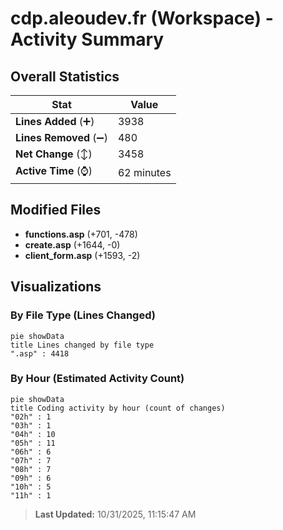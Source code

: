 # cdp.aleoudev.fr (Workspace) - Activity Summary 

## Overall Statistics

| Stat                   | Value                                                             |
| ---------------------- | ----------------------------------------------------------------- |
| **Lines Added** (➕)   | 3938                                          |
| **Lines Removed** (➖) | 480                                        |
| **Net Change** (↕)    | 3458                |
| **Active Time** (⌚)   | 62 minutes |


## Modified Files
- **functions.asp** (+701, -478)
- **create.asp** (+1644, -0)
- **client_form.asp** (+1593, -2)

## Visualizations

### By File Type (Lines Changed)

```mermaid
pie showData
title Lines changed by file type
".asp" : 4418
```

### By Hour (Estimated Activity Count)

```mermaid
pie showData
title Coding activity by hour (count of changes)
"02h" : 1
"03h" : 1
"04h" : 10
"05h" : 11
"06h" : 6
"07h" : 7
"08h" : 7
"09h" : 6
"10h" : 5
"11h" : 1
```


> **Last Updated:** 10/31/2025, 11:15:47 AM